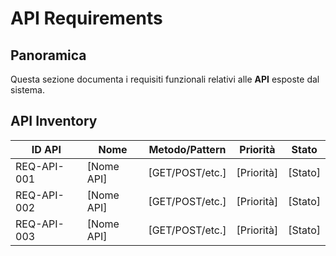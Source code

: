 # API Requirements

## Panoramica

Questa sezione documenta i requisiti funzionali relativi alle **API** esposte dal sistema.

## API Inventory

| ID API | Nome | Metodo/Pattern | Priorità | Stato |
|--------|------|---------------|----------|-------|
| REQ-API-001 | [Nome API] | [GET/POST/etc.] | [Priorità] | [Stato] |
| REQ-API-002 | [Nome API] | [GET/POST/etc.] | [Priorità] | [Stato] |
| REQ-API-003 | [Nome API] | [GET/POST/etc.] | [Priorità] | [Stato] |
